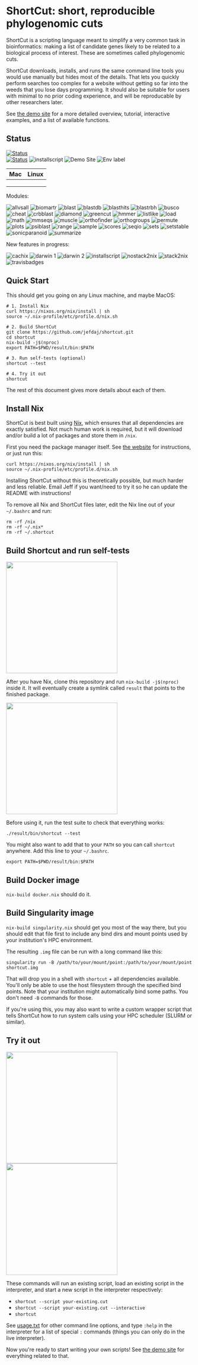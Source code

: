 ShortCut: short, reproducible phylogenomic cuts
===============================================


ShortCut is a scripting language meant to simplify a very common task in
bioinformatics: making a list of candidate genes likely to be related to a
biological process of interest. These are sometimes called phylogenomic cuts.

ShortCut downloads, installs, and runs the same command line tools you would
use manually but hides most of the details. That lets you quickly perform
searches too complex for a website without getting so far into the weeds that
you lose days programming. It should also be suitable for users with minimal to
no prior coding experience, and will be reproducable by other researchers
later.

See [the demo site][1] for a more detailed overview, tutorial, interactive
examples, and a list of available functions.

Status
------

<!-- [![Build Status](https://travis-matrix-badges.herokuapp.com/repos/jefdaj/shortcut/branches/master)](https://travis-ci.org/jefdaj/shortcut) -->
<!-- ![Build status 2](https://travis-matrix-badges.herokuapp.com/repos/jefdaj/shortcut/branches/master/1) -->

[![Status](https://travis-ci.org/jefdaj/shortcut.svg?branch=master)](https://travis-ci.org/jefdaj/shortcut)  
[![Status](http://img.shields.io/travis/jefdaj/shortcut/master.svg?style=flat)](https://travis-ci.org/jefdaj/shortcut "See test builds")
![installscript](https://img.shields.io/travis/jefdaj/shortcut/feature-installscript?label=feature-installscript)
![Demo Site](https://img.shields.io/website?label=demo%20site&url=http%3A%2F%2Fshortcut.pmb.berkeley.edu)
![Env label](http://badges.herokuapp.com/travis/jefdaj/shortcut?env=BADGE=osx&label=osx&branch=feature-travisbadges)

| Mac | Linux |
|---|---|
|  |  |
|  |  |
|  |  |

Modules:

<!-- TODO core branch too for the haskell part -->

![allvsall](https://img.shields.io/travis/jefdaj/shortcut/module-allvsall?label=module-allvsall)
![biomartr](https://img.shields.io/travis/jefdaj/shortcut/module-biomartr?label=module-biomartr)
![blast](https://img.shields.io/travis/jefdaj/shortcut/module-blast?label=module-blast)
![blastdb](https://img.shields.io/travis/jefdaj/shortcut/module-blastdb?label=module-blastdb)
![blasthits](https://img.shields.io/travis/jefdaj/shortcut/module-blasthits?label=module-blasthits)
![blastrbh](https://img.shields.io/travis/jefdaj/shortcut/module-blastrbh?label=module-blastrbh)
![busco](https://img.shields.io/travis/jefdaj/shortcut/module-busco?label=module-busco)
![cheat](https://img.shields.io/travis/jefdaj/shortcut/module-cheat?label=module-cheat)
![crbblast](https://img.shields.io/travis/jefdaj/shortcut/module-crbblast?label=module-crbblast)
![diamond](https://img.shields.io/travis/jefdaj/shortcut/module-diamond?label=module-diamond)
![greencut](https://img.shields.io/travis/jefdaj/shortcut/module-greencut?label=module-greencut)
![hmmer](https://img.shields.io/travis/jefdaj/shortcut/module-hmmer?label=module-hmmer)
![listlike](https://img.shields.io/travis/jefdaj/shortcut/module-listlike?label=module-listlike)
![load](https://img.shields.io/travis/jefdaj/shortcut/module-load?label=module-load)
![math](https://img.shields.io/travis/jefdaj/shortcut/module-math?label=module-math)
![mmseqs](https://img.shields.io/travis/jefdaj/shortcut/module-mmseqs?label=module-mmseqs)
![muscle](https://img.shields.io/travis/jefdaj/shortcut/module-muscle?label=module-muscle)
![orthofinder](https://img.shields.io/travis/jefdaj/shortcut/module-orthofinder?label=module-orthofinder)
![orthogroups](https://img.shields.io/travis/jefdaj/shortcut/module-orthogroups?label=module-orthogroups)
![permute](https://img.shields.io/travis/jefdaj/shortcut/module-permute?label=module-permute)
![plots](https://img.shields.io/travis/jefdaj/shortcut/module-plots?label=module-plots)
![psiblast](https://img.shields.io/travis/jefdaj/shortcut/module-psiblast?label=module-psiblast)
![range](https://img.shields.io/travis/jefdaj/shortcut/module-range?label=module-range)
![sample](https://img.shields.io/travis/jefdaj/shortcut/module-sample?label=module-sample)
![scores](https://img.shields.io/travis/jefdaj/shortcut/module-scores?label=module-scores)
![seqio](https://img.shields.io/travis/jefdaj/shortcut/module-seqio?label=module-seqio)
![sets](https://img.shields.io/travis/jefdaj/shortcut/module-sets?label=module-sets)
![setstable](https://img.shields.io/travis/jefdaj/shortcut/module-setstable?label=module-setstable)
![sonicparanoid](https://img.shields.io/travis/jefdaj/shortcut/module-sonicparanoid?label=module-sonicparanoid)
![summarize](https://img.shields.io/travis/jefdaj/shortcut/module-summarize?label=module-summarize)

New features in progress:

![cachix](https://img.shields.io/travis/jefdaj/shortcut/feature-cachix?label=feature-cachix)
![darwin 1](https://img.shields.io/travis/jefdaj/shortcut/feature-darwin?label=feature-darwin&build=1)
![darwin 2](https://img.shields.io/travis/jefdaj/shortcut/feature-darwin?label=feature-darwin&build=2)
![installscript](https://img.shields.io/travis/jefdaj/shortcut/feature-installscript?label=feature-installscript)
![nostack2nix](https://img.shields.io/travis/jefdaj/shortcut/feature-nostack2nix?label=feature-nostack2nix)
![stack2nix](https://img.shields.io/travis/jefdaj/shortcut/feature-stack2nix?label=feature-stack2nix)
![travisbadges](https://img.shields.io/travis/jefdaj/shortcut/feature-travisbadges?label=feature-travisbadges)

Quick Start
-----------

This should get you going on any Linux machine, and maybe MacOS:

    # 1. Install Nix
    curl https://nixos.org/nix/install | sh
    source ~/.nix-profile/etc/profile.d/nix.sh

    # 2. Build ShortCut
    git clone https://github.com/jefdaj/shortcut.git
    cd shortcut
    nix-build -j$(nproc)
    export PATH=$PWD/result/bin:$PATH

    # 3. Run self-tests (optional)
    shortcut --test

    # 4. Try it out
    shortcut

The rest of this document gives more details about each of them.


Install Nix
-----------

ShortCut is best built using [Nix][2], which ensures that all dependencies are
exactly satisfied. Not much human work is required, but it will download and/or
build a lot of packages and store them in `/nix`.

First you need the package manager itself. See [the website][2] for
instructions, or just run this:

    curl https://nixos.org/nix/install | sh
    source ~/.nix-profile/etc/profile.d/nix.sh

Installing ShortCut without this is theoretically possible, but much harder and less reliable.
Email Jeff if you want/need to try it so he can update the README with instructions!

To remove all Nix and ShortCut files later, edit the Nix line out of your `~/.bashrc` and run:

    rm -rf /nix
    rm -rf ~/.nix*
    rm -rf ~/.shortcut


Build Shortcut and run self-tests
---------------------------------

<a href="https://asciinema.org/a/MW5oHH9jMI0gFHXUnimwt3Sap" target="_blank">
  <img src="https://asciinema.org/a/MW5oHH9jMI0gFHXUnimwt3Sap.png" width="300"/>
</a>

After you have Nix, clone this repository and run `nix-build -j$(nproc)` inside
it. It will eventually create a symlink called `result` that points to the
finished package.

<a href="https://asciinema.org/a/mS8way8pStBVJ1rWQrHMAC8wN" target="_blank">
  <img src="https://asciinema.org/a/mS8way8pStBVJ1rWQrHMAC8wN.png" width="300"/>
</a>

Before using it, run the test suite to check that everything works:

    ./result/bin/shortcut --test

You might also want to add that to your `PATH` so you can call `shortcut` anywhere.
Add this line to your `~/.bashrc`.

    export PATH=$PWD/result/bin:$PATH


Build Docker image
------------------

`nix-build docker.nix` should do it.


Build Singularity image
-----------------------

`nix-build singularity.nix` should get you most of the way there, but you
should edit that file first to include any bind dirs and mount points used by
your institution's HPC environment.

The resulting `.img` file can be run with a long command like this:

```
singularity run -B /path/to/your/mount/point:/path/to/your/mount/point shortcut.img
```

That will drop you in a shell with `shortcut` + all dependencies available.
You'll only be able to use the host filesystem through the specified bind
points. Note that your institution might automatically bind some paths. You
don't need `-B` commands for those.

If you're using this, you may also want to write a custom wrapper script that
tells ShortCut how to run system calls using your HPC scheduler (SLURM or
similar).


Try it out
----------

<a href="https://asciinema.org/a/g5GErr9NQQABK6jfVHD3oX0cU" target="_blank">
  <img src="https://asciinema.org/a/g5GErr9NQQABK6jfVHD3oX0cU.png" width="300"/>
</a>

<a href="https://asciinema.org/a/euimAp0wYpVFfhZBqFaHoYc5h" target="_blank">
  <img src="https://asciinema.org/a/euimAp0wYpVFfhZBqFaHoYc5h.png" width="300"/>
</a>

These commands will run an existing script, load an existing script in the
interpreter, and start a new script in the interpreter respectively:

* `shortcut --script your-existing.cut`
* `shortcut --script your-existing.cut --interactive`
* `shortcut`

See [usage.txt][3] for other command line options, and type `:help` in the
interpreter for a list of special `:` commands (things you can only do in the live interpreter).

Now you're ready to start writing your own scripts!
See [the demo site][1] for everything related to that.


[1]: http://shortcut.pmb.berkeley.edu
[2]: https://nixos.org/nix/
[3]: usage.txt
